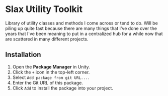 # Slax Utility Toolkit

Library of utility classes and methods I come across or tend to do. Will be piling up quite fast because there are many things that I've done over the years that I've been meaning to put in a centralized hub for a while now that are scattered in many different projects.

## Installation

1. Open the **Package Manager** in Unity.
2. Click the `+` icon in the top-left corner.
3. Select `Add package from git URL...`.
4. Enter the Git URL of this package.
5. Click `Add` to install the package into your project.
